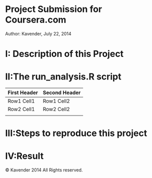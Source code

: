 Project Submission for Coursera.com
========================
Author: Kavender, July 22, 2014


I: Description of this Project
==================================





II:The run_analysis.R script
==============================
| First Header | Second Header | 
|--------------|---------------| 
|  Row1 Cell1  |  Row1 Cell2   | 
|  Row2 Cell1  |  Row2 Cell2   |
|              |               |






III:Steps to reproduce this project
===============================









IV:Result
===================













© Kavender 2014 All Rights reserved.




